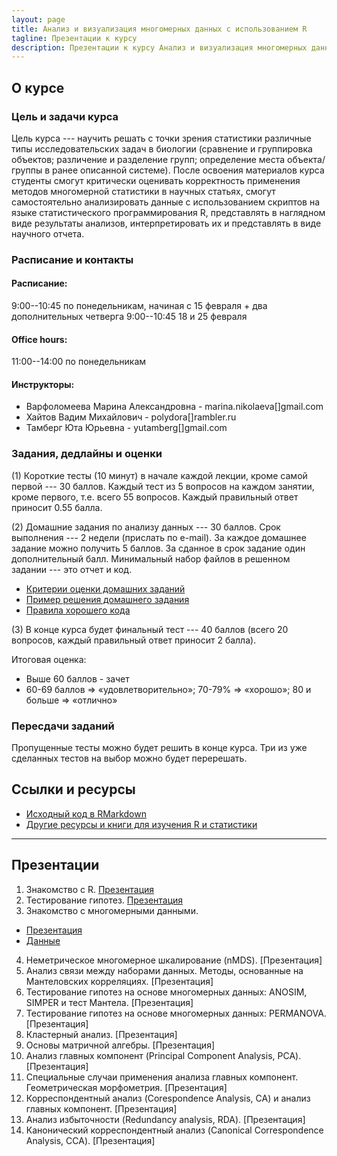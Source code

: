 ```yaml
---
layout: page
title: Анализ и визуализация многомерных данных с использованием R
tagline: Презентации к курсу
description: Презентации к курсу Анализ и визуализация многомерных данных с использованием R
---
```


## О курсе

### Цель и задачи курса

Цель курса --- научить решать с точки зрения статистики различные типы исследовательских задач в биологии (сравнение и группировка объектов; различение и разделение групп; определение места объекта/группы в ранее описанной системе). 
После освоения материалов курса студенты смогут критически оценивать корректность применения методов многомерной статистики в научных статьях, смогут самостоятельно анализировать данные с использованием скриптов на языке статистического программирования R, представлять в наглядном виде результаты анализов, интерпретировать их и представлять в виде научного отчета.

### Расписание и контакты

#### Расписание:

9:00--10:45 по понедельникам, начиная с 15 февраля + два дополнительных четверга 9:00--10:45 18 и 25 февраля

#### Office hours: 

11:00--14:00 по понедельникам

#### Инструкторы: 

- Варфоломеева Марина Александровна -  marina.nikolaeva[]gmail.com
- Хайтов Вадим Михайлович - polydora[]rambler.ru
- Тамберг Юта Юрьевна - yutamberg[]gmail.com

### Задания, дедлайны и оценки

(1) Короткие тесты (10 минут) в начале каждой лекции, кроме самой первой --- 30 баллов. Каждый тест из 5 вопросов на каждом занятии, кроме первого, т.е. всего 55 вопросов. Каждый правильный ответ приносит 0.55 балла.

(2) Домашние задания по анализу данных --- 30 баллов. Срок выполнения --- 2 недели (прислать по e-mail). За каждое домашнее задание можно получить 5 баллов. За сданное в срок задание один дополнительный балл. Минимальный набор файлов в решенном задании --- это отчет и код.

- [Критерии оценки домашних заданий](pages/evaluation_criteria.html)
- [Пример решения домашнего задания](example-report.zip)
- [Правила хорошего кода](pages/coding_practices.html)

(3) В конце курса будет финальный тест --- 40 баллов (всего 20 вопросов, каждый правильный ответ приносит 2 балла).

Итоговая оценка:

- Выше 60 баллов - зачет
- 60-69 баллов => «удовлетворительно»; 70-79% => «хорошо»; 80 и больше => «отлично»

### Пересдачи заданий

Пропущенные тесты можно будет решить в конце курса.
Три из уже сделанных тестов на выбор можно будет перерешать.


## Ссылки и ресурсы

- [Исходный код в RMarkdown](http://github.com/varmara/multivar-course)
- [Другие ресурсы и книги для изучения R и статистики](pages/resources.html)

<!--

- [Как и где можно найти помощь с R и статистикой](pages/more_help.html)

-->

---

## Презентации

1. Знакомство с R. [Презентация](pages/01_introduction_to_r.html)
2. Тестирование гипотез. [Презентация](pages/02_hypothesis_testing.html)
3. Знакомство с многомерными данными.

- [Презентация](pages/03_multivariate_data_and_dissimilarities.html)
- [Данные](https://github.com/varmara/multivar-course/blob/master/data/Protein.txt)

4. Неметрическое многомерное шкалирование (nMDS). [Презентация]
5. Анализ связи между наборами данных. Методы, основанные на Мантеловских корреляциях. [Презентация]
6. Тестирование гипотез на основе многомерных данных: ANOSIM, SIMPER и тест Мантела. [Презентация]
7. Тестирование гипотез на основе многомерных данных: PERMANOVA. [Презентация]
8. Кластерный анализ. [Презентация]
9. Основы матричной алгебры. [Презентация]
10. Анализ главных компонент (Principal Component Analysis, PCA). [Презентация]
11. Специальные случаи применения анализа главных компонент. Геометрическая морфометрия. [Презентация]
12. Корреспондентный анализ (Corespondence Analysis, CA) и анализ главных компонент. [Презентация]
13. Анализ избыточности (Redundancy analysis, RDA). [Презентация]
14. Канонический корреспондентный анализ (Canonical Correspondence Analysis, CCA). [Презентация]
